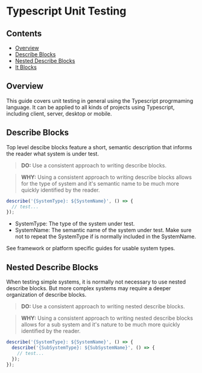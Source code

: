 # Typescript Unit Testing

## Contents

- [Overview](#overview)
- [Describe Blocks](#describe-blocks)
- [Nested Describe Blocks](#nested-describe-blocks)
- [It Blocks](#it-blocks)

## Overview

This guide covers unit testing in general using the Typescript progrmaming language. It can be applied to all kinds of projects using Typescript, including client, server, desktop or mobile.

## Describe Blocks

Top level descibe blocks feature a short, semantic description that informs the reader what system is under test. 

> **DO:** Use a consistent approach to writing describe blocks.

> **WHY:** Using a consistent approach to writing describe blocks allows for the type of system and it's semantic name to be much more quickly identified by the reader.

```ts
describe('{SystemType}: ${SystemName}', () => {
  // test...
});
```

- SystemType: The type of the system under test.
- SystemName: The semantic name of the system under test. Make sure not to repeat the SystemType if is normally included in the SystemName.

See framework or platform specific guides for usable system types.

## Nested Describe Blocks

When testing simple systems, it is normally not necessary to use nested describe blocks. But more complex systems may require a deeper organization of describe blocks.

> **DO:** Use a consistent approach to writing nested describe blocks.

> **WHY:** Using a consistent approach to writing nested describe blocks allows for a sub system and it's nature to be much more quickly identified by the reader.

```ts
describe('{SystemType}: ${SystemName}', () => {
  describe('{SubSystemType}: ${SubSystemName}', () => {
    // test...
  });
});
```
